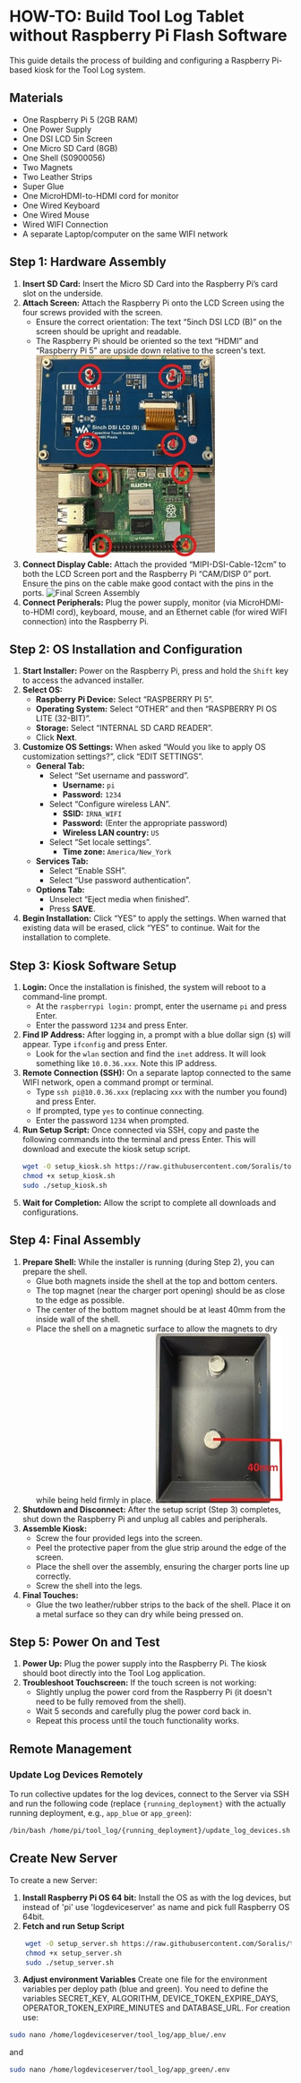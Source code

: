 # HOW-TO: Build Tool Log Tablet without Raspberry Pi Flash Software

This guide details the process of building and configuring a Raspberry Pi-based kiosk for the Tool Log system.

## Materials
- One Raspberry Pi 5 (2GB RAM)
- One Power Supply
- One DSI LCD 5in Screen
- One Micro SD Card (8GB)
- One Shell (S0900056)
- Two Magnets
- Two Leather Strips
- Super Glue
- One MicroHDMI-to-HDMI cord for monitor
- One Wired Keyboard
- One Wired Mouse
- Wired WIFI Connection
- A separate Laptop/computer on the same WIFI network

## Step 1: Hardware Assembly
1.  **Insert SD Card:** Insert the Micro SD Card into the Raspberry Pi’s card slot on the underside.
2.  **Attach Screen:** Attach the Raspberry Pi onto the LCD Screen using the four screws provided with the screen.
    -   Ensure the correct orientation: The text “5inch DSI LCD (B)” on the screen should be upright and readable.
    -   The Raspberry Pi should be oriented so the text “HDMI” and “Raspberry Pi 5” are upside down relative to the screen's text.
![Raspberry Pi and Screen Assembly](app/static/img/display_Pi_assembly.jpg)
3.  **Connect Display Cable:** Attach the provided “MIPI-DSI-Cable-12cm” to both the LCD Screen port and the Raspberry Pi “CAM/DISP 0” port. Ensure the pins on the cable make good contact with the pins in the ports.
![Final Screen Assembly](app/static/img/screen_assembly.jpg)
4.  **Connect Peripherals:** Plug the power supply, monitor (via MicroHDMI-to-HDMI cord), keyboard, mouse, and an Ethernet cable (for wired WIFI connection) into the Raspberry Pi.

## Step 2: OS Installation and Configuration
1.  **Start Installer:** Power on the Raspberry Pi, press and hold the `Shift` key to access the advanced installer.
2.  **Select OS:**
    -   **Raspberry Pi Device:** Select “RASPBERRY PI 5”.
    -   **Operating System:** Select “OTHER” and then “RASPBERRY PI OS LITE (32-BIT)”.
    -   **Storage:** Select “INTERNAL SD CARD READER”.
    -   Click **Next**.
3.  **Customize OS Settings:** When asked “Would you like to apply OS customization settings?”, click “EDIT SETTINGS”.
    -   **General Tab:**
        -   Select “Set username and password”.
            -   **Username:** `pi`
            -   **Password:** `1234`
        -   Select “Configure wireless LAN”.
            -   **SSID:** `IRNA_WIFI`
            -   **Password:** (Enter the appropriate password)
            -   **Wireless LAN country:** `US`
        -   Select “Set locale settings”.
            -   **Time zone:** `America/New_York`
    -   **Services Tab:**
        -   Select “Enable SSH”.
        -   Select “Use password authentication”.
    -   **Options Tab:**
        -   Unselect “Eject media when finished”.
        -   Press **SAVE**.
4.  **Begin Installation:** Click “YES” to apply the settings. When warned that existing data will be erased, click “YES” to continue. Wait for the installation to complete.

## Step 3: Kiosk Software Setup
1.  **Login:** Once the installation is finished, the system will reboot to a command-line prompt.
    -   At the `raspberrypi login:` prompt, enter the username `pi` and press Enter.
    -   Enter the password `1234` and press Enter.
2.  **Find IP Address:** After logging in, a prompt with a blue dollar sign (`$`) will appear. Type `ifconfig` and press Enter.
    -   Look for the `wlan` section and find the `inet` address. It will look something like `10.0.36.xxx`. Note this IP address.
3.  **Remote Connection (SSH):** On a separate laptop connected to the same WIFI network, open a command prompt or terminal.
    -   Type `ssh pi@10.0.36.xxx` (replacing `xxx` with the number you found) and press Enter.
    -   If prompted, type `yes` to continue connecting.
    -   Enter the password `1234` when prompted.
4.  **Run Setup Script:** Once connected via SSH, copy and paste the following commands into the terminal and press Enter. This will download and execute the kiosk setup script.
    ```bash
    wget -O setup_kiosk.sh https://raw.githubusercontent.com/Soralis/tool_log/master/log_device_setup.sh
    chmod +x setup_kiosk.sh
    sudo ./setup_kiosk.sh
    ```
5.  **Wait for Completion:** Allow the script to complete all downloads and configurations.

## Step 4: Final Assembly
1.  **Prepare Shell:** While the installer is running (during Step 2), you can prepare the shell.
    -   Glue both magnets inside the shell at the top and bottom centers.
    -   The top magnet (near the charger port opening) should be as close to the edge as possible.
    -   The center of the bottom magnet should be at least 40mm from the inside wall of the shell.
    -   Place the shell on a magnetic surface to allow the magnets to dry while being held firmly in place.
![Magnet Positioning in Shell](app/static/img/magnet_shell_positioning.jpg)
2.  **Shutdown and Disconnect:** After the setup script (Step 3) completes, shut down the Raspberry Pi and unplug all cables and peripherals.
3.  **Assemble Kiosk:**
    -   Screw the four provided legs into the screen.
    -   Peel the protective paper from the glue strip around the edge of the screen.
    -   Place the shell over the assembly, ensuring the charger ports line up correctly.
    -   Screw the shell into the legs.
4.  **Final Touches:**
    -   Glue the two leather/rubber strips to the back of the shell. Place it on a metal surface so they can dry while being pressed on.

## Step 5: Power On and Test
1.  **Power Up:** Plug the power supply into the Raspberry Pi. The kiosk should boot directly into the Tool Log application.
2.  **Troubleshoot Touchscreen:** If the touch screen is not working:
    -   Slightly unplug the power cord from the Raspberry Pi (it doesn't need to be fully removed from the shell).
    -   Wait 5 seconds and carefully plug the power cord back in.
    -   Repeat this process until the touch functionality works.

## Remote Management

### Update Log Devices Remotely
To run collective updates for the log devices, connect to the Server via SSH and run the following code (replace `{running_deployment}` with the actually running deployment, e.g., `app_blue` or `app_green`):
```bash
/bin/bash /home/pi/tool_log/{running_deployment}/update_log_devices.sh
```

## Create New Server
To create a new Server:
1.  **Install Raspberry Pi OS 64 bit:** Install the OS as with the log devices, but instead of 'pi' use 'logdeviceserver' as name and pick full Raspberry OS 64bit.
2. **Fetch and run Setup Script** 
```bash
    wget -O setup_server.sh https://raw.githubusercontent.com/Soralis/tool_log/master/server_setup.sh
    chmod +x setup_server.sh
    sudo ./setup_server.sh
```
3. **Adjust environment Variables** Create one file for the environment variables per deploy path (blue and green). You need to define the variables SECRET_KEY,
ALGORITHM, DEVICE_TOKEN_EXPIRE_DAYS, OPERATOR_TOKEN_EXPIRE_MINUTES and DATABASE_URL. For creation use:
```bash
sudo nano /home/logdeviceserver/tool_log/app_blue/.env
```
and
```bash
sudo nano /home/logdeviceserver/tool_log/app_green/.env
```
